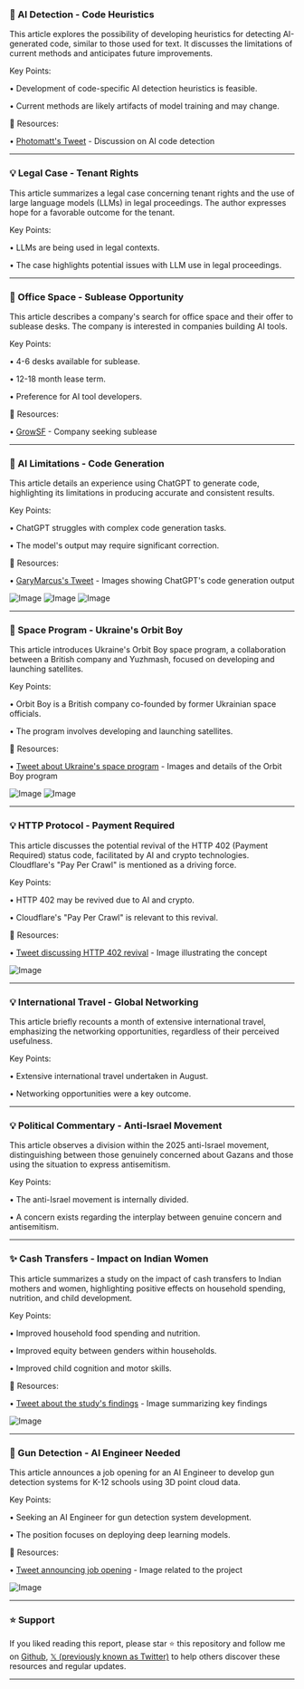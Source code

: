 ### 🤖 AI Detection - Code Heuristics

This article explores the possibility of developing heuristics for detecting AI-generated code, similar to those used for text.  It discusses the limitations of current methods and anticipates future improvements.


Key Points:

•  Development of code-specific AI detection heuristics is feasible.

•  Current methods are likely artifacts of model training and may change.


🔗 Resources:

• [Photomatt's Tweet](https://x.com/photomatt/status/1960928265478267238) - Discussion on AI code detection


---

### 💡 Legal Case - Tenant Rights

This article summarizes a legal case concerning tenant rights and the use of large language models (LLMs) in legal proceedings.  The author expresses hope for a favorable outcome for the tenant.


Key Points:

• LLMs are being used in legal contexts.

• The case highlights potential issues with LLM use in legal proceedings.


---

### 🚀 Office Space - Sublease Opportunity

This article describes a company's search for office space and their offer to sublease desks.  The company is interested in companies building AI tools.


Key Points:

• 4-6 desks available for sublease.

• 12-18 month lease term.

• Preference for AI tool developers.


🔗 Resources:

• [GrowSF](https://x.com/GrowSF) - Company seeking sublease


---

### 🤖 AI Limitations - Code Generation

This article details an experience using ChatGPT to generate code, highlighting its limitations in producing accurate and consistent results.


Key Points:

• ChatGPT struggles with complex code generation tasks.

• The model's output may require significant correction.


🔗 Resources:

• [GaryMarcus's Tweet](https://x.com/GaryMarcus/status/1960927817933447630) - Images showing ChatGPT's code generation output

![Image](https://pbs.twimg.com/media/GzaddLoa4AESBVn?format=jpg&name=small)
![Image](https://pbs.twimg.com/media/GzaddLnaYAARkkV?format=jpg&name=360x360)
![Image](https://pbs.twimg.com/media/GzaddL0a4AADtcH?format=jpg&name=360x360)


---

### 🚀 Space Program - Ukraine's Orbit Boy

This article introduces Ukraine's Orbit Boy space program, a collaboration between a British company and Yuzhmash, focused on developing and launching satellites.


Key Points:

• Orbit Boy is a British company co-founded by former Ukrainian space officials.

• The program involves developing and launching satellites.



🔗 Resources:

• [Tweet about Ukraine's space program](https://x.com/Bricktop_NAFO/status/1960632678476050718) - Images and details of the Orbit Boy program

![Image](https://pbs.twimg.com/media/GzWP2swWAAA7gJL?format=jpg&name=900x900)
![Image](https://pbs.twimg.com/media/GzWP2s0XMAAxmt6?format=jpg&name=small)


---

### 💡 HTTP Protocol - Payment Required

This article discusses the potential revival of the HTTP 402 (Payment Required) status code, facilitated by AI and crypto technologies. Cloudflare's "Pay Per Crawl" is mentioned as a driving force.


Key Points:

• HTTP 402 may be revived due to AI and crypto.

• Cloudflare's "Pay Per Crawl" is relevant to this revival.


🔗 Resources:

• [Tweet discussing HTTP 402 revival](https://x.com/Cyburgerim/status/1960624833248518533) - Image illustrating the concept

![Image](https://pbs.twimg.com/media/GzWGfuuXgAA-SCx?format=png&name=small)


---

### 💡 International Travel - Global Networking

This article briefly recounts a month of extensive international travel, emphasizing the networking opportunities, regardless of their perceived usefulness.


Key Points:

• Extensive international travel undertaken in August.

• Networking opportunities were a key outcome.


---

### 💡 Political Commentary - Anti-Israel Movement

This article observes a division within the 2025 anti-Israel movement, distinguishing between those genuinely concerned about Gazans and those using the situation to express antisemitism.


Key Points:

• The anti-Israel movement is internally divided.

• A concern exists regarding the interplay between genuine concern and antisemitism.


---

### ✨ Cash Transfers - Impact on Indian Women

This article summarizes a study on the impact of cash transfers to Indian mothers and women, highlighting positive effects on household spending, nutrition, and child development.


Key Points:

• Improved household food spending and nutrition.

• Improved equity between genders within households.

• Improved child cognition and motor skills.


🔗 Resources:

• [Tweet about the study's findings](https://x.com/siddharth3/status/1960643865423323520) - Image summarizing key findings

![Image](https://pbs.twimg.com/media/GzS6heEa4AIcGS2?format=jpg&name=small)


---

### 🚀 Gun Detection - AI Engineer Needed

This article announces a job opening for an AI Engineer to develop gun detection systems for K-12 schools using 3D point cloud data.


Key Points:

• Seeking an AI Engineer for gun detection system development.

• The position focuses on deploying deep learning models.


🔗 Resources:

• [Tweet announcing job opening](https://x.com/adcock_brett/status/1960882149105787282) - Image related to the project

![Image](https://pbs.twimg.com/media/GzXeAMNXcAAmtrs?format=png&name=small)


---

### ⭐️ Support

If you liked reading this report, please star ⭐️ this repository and follow me on [Github](https://github.com/Drix10), [𝕏 (previously known as Twitter)](https://x.com/DRIX_10_) to help others discover these resources and regular updates.

---